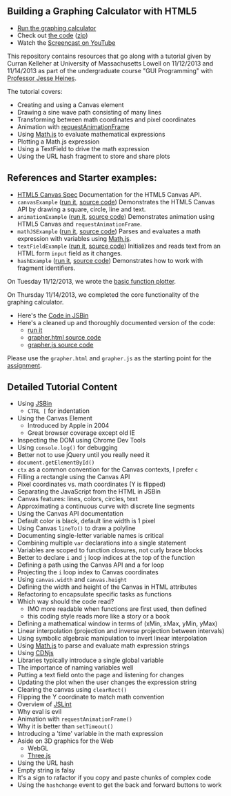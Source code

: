 ## Building a Graphing Calculator with HTML5

 * <a href="http://curran.github.io/screencasts/grapher/grapher/grapher.html#1/(x*x+1)*10*sin(x*3+t)">Run the graphing calculator</a>
 * Check out [the code](grapher) ([zip](http://curran.github.io/screencasts/grapher/grapher.zip))
 * Watch the [Screencast on YouTube](http://www.youtube.com/watch?v=E-_Lc6FrDRw&feature=youtu.be&a)

This repository contains resources that go along with a tutorial given by Curran Kelleher at University of Massachusetts 
Lowell on 11/12/2013 and 11/14/2013 as part of the undergraduate course 
"GUI Programming" with [Professor Jesse Heines](http://www.uml.edu/Sciences/computer-science/faculty/heines-jesse.aspx). 

The tutorial covers:

 * Creating and using a Canvas element
 * Drawing a sine wave path consisting of many lines
 * Transforming between math coordinates and pixel coordinates
 * Animation with [requestAnimationFrame](http://www.paulirish.com/2011/requestanimationframe-for-smart-animating/)
 * Using [Math.js](http://mathjs.org/) to evaluate mathematical expressions
 * Plotting a Math.js expression
 * Using a TextField to drive the math expression
 * Using the URL hash fragment to store and share plots

## References and Starter examples:

 * [HTML5 Canvas Spec](http://www.whatwg.org/specs/web-apps/current-work/multipage/the-canvas-element.html) Documentation for the HTML5 Canvas API.
 * `canvasExample` ([run it](http://curran.github.io/screencasts/grapher/canvasExample.html), [source code](canvasExample.html)) Demonstrates the HTML5 Canvas API by drawing a square, circle, line and text.
 * `animationExample` ([run it](http://curran.github.io/screencasts/grapher/animationExample.html), [source code](animationExample.html)) Demonstrates animation using HTML5 Canvas and `requestAnimationFrame`.
 * `mathJSExample` ([run it](http://curran.github.io/screencasts/grapher/mathJSExample.html), [source code](mathJSExample.html)) Parses and evaluates a math expression with variables using [Math.js](http://mathjs.org/).
 * `textFieldExample` ([run it](http://curran.github.io/screencasts/grapher/textFieldExample.html), [source code](textFieldExample.html)) Initializes and reads text from an HTML form `input` field as it changes.
 * `hashExample` ([run it](http://curran.github.io/screencasts/grapher/hashExample.html), [source code](hashExample.html)) Demonstrates how to work with fragment identifiers.

On Tuesday 11/12/2013, we wrote the [basic function plotter](http://jsbin.com/UriGaQo/4/edit).

On Thursday 11/14/2013, we completed the core functionality of the graphing 
calculator.

 * Here's the [Code in JSBin](http://jsbin.com/UriGaQo/80/edit)
 * Here's a cleaned up and thoroughly documented version of the code:
   * [run it](http://curran.github.io/screencasts/grapher/grapher/grapher.html)
   * [grapher.html source code](grapher/grapher.html)
   * [grapher.js source code](grapher/grapher.js)

Please use the `grapher.html` and `grapher.js` as the starting point for the 
[assignment](http://curran.github.io/screencasts/grapher/assignment.pdf).

## Detailed Tutorial Content

 * Using [JSBin](http://jsbin.com/)
   * `CTRL [` for indentation
 * Using the Canvas Element
   * Introduced by Apple in 2004
   * Great browser coverage except old IE
 * Inspecting the DOM using Chrome Dev Tools
 * Using `console.log()` for debugging
 * Better not to use jQuery until you really need it
 * `document.getElementById()`
 * `ctx` as a common convention for the Canvas contexts, I prefer `c`
 * Filling a rectangle using the Canvas API
 * Pixel coordinates vs. math coordinates (Y is flipped)
 * Separating the JavaScript from the HTML in JSBin
 * Canvas features: lines, colors, circles, text
 * Approximating a continuous curve with discrete line segments
 * Using the Canvas API documentation
 * Default color is black, default line width is 1 pixel
 * Using Canvas `lineTo()` to draw a polyline
 * Documenting single-letter variable names is critical
 * Combining multiple `var` declarations into a single statement
 * Variables are scoped to function closures, not curly brace blocks
 * Better to declare `i` and `j` loop indices at the top of the function
 * Defining a path using the Canvas API and a for loop
 * Projecting the `i` loop index to Canvas coordinates
 * Using `canvas.width` and `canvas.height`
 * Defining the width and height of the Canvas in HTML attributes
 * Refactoring to encapsulate specific tasks as functions
 * Which way should the code read?
   * IMO more readable when functions are first used, then defined
   * this coding style reads more like a story or a book
 * Defining a mathematical window in terms of (xMin, xMax, yMin, yMax)
 * Linear interpolation (projection and inverse projection between intervals)
 * Using symbolic algebraic manipulation to invert linear interpolation
 * Using [Math.js](http://mathjs.org/) to parse and evaluate math expression strings
 * Using [CDNjs](http://cdnjs.com/)
 * Libraries typically introduce a single global variable
 * The importance of naming variables well
 * Putting a text field onto the page and listening for changes
 * Updating the plot when the user changes the expression string
 * Clearing the canvas using `clearRect()`
 * Flipping the Y coordinate to match math convention
 * Overview of [JSLint](http://www.jslint.com/)
 * Why eval is evil
 * Animation with `requestAnimationFrame()`
 * Why it is better than `setTimeout()`
 * Introducing a 'time' variable in the math expression
 * Aside on 3D graphics for the Web
   * WebGL
   * [Three.js](http://threejs.org/)
 * Using the URL hash
 * Empty string is falsy
 * It's a sign to rafactor if you copy and paste chunks of complex code
 * Using the `hashchange` event to get the back and forward buttons to work
